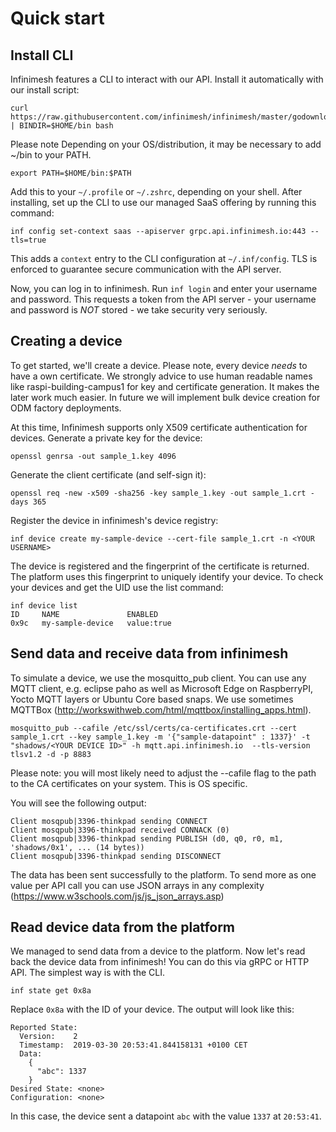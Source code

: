 # Quick start
## Install CLI
Infinimesh features a CLI to interact with our API.
Install it automatically with our install script:
```
curl https://raw.githubusercontent.com/infinimesh/infinimesh/master/godownloader.sh | BINDIR=$HOME/bin bash
```
Please note Depending on your OS/distribution, it may be necessary to add ~/bin to your PATH.
```
export PATH=$HOME/bin:$PATH
```
Add this to your `~/.profile` or `~/.zshrc`, depending on your shell.
After installing, set up the CLI to use our managed SaaS offering by running this command:
```
inf config set-context saas --apiserver grpc.api.infinimesh.io:443 --tls=true
```
This adds a ```context``` entry to the CLI configuration at `~/.inf/config`. TLS is enforced to guarantee secure communication with the API server.

Now, you can log in to infinimesh. Run ```inf login``` and enter your username and password. This requests a token from the API server - your username and password is *NOT* stored - we take security very seriously.

## Creating a device
To get started, we'll create a device. Please note, every device _needs_ to have a own certificate. We strongly advice to use human readable names like raspi-building-campus1 for key and certificate generation. It makes the later work much easier. In future we will implement bulk device creation for ODM factory deployments.
 
At this time, Infinimesh supports only X509 certificate authentication for devices. 
Generate a private key for the device:
```
openssl genrsa -out sample_1.key 4096
```
Generate the client certificate (and self-sign it):
```
openssl req -new -x509 -sha256 -key sample_1.key -out sample_1.crt -days 365
```
Register the device in infinimesh's device registry:
```
inf device create my-sample-device --cert-file sample_1.crt -n <YOUR USERNAME>
```
The device is registered and the fingerprint of the certificate is returned. The platform uses this fingerprint to uniquely identify your device. To check your devices and get the UID use the list command:
```
inf device list
ID     NAME               ENABLED
0x9c   my-sample-device   value:true
```
## Send data and receive data from infinimesh
To simulate a device, we use the mosquitto_pub client. You can use any MQTT client, e.g. eclipse paho as well as Microsoft Edge on RaspberryPI, Yocto MQTT layers or Ubuntu Core based snaps. We use sometimes MQTTBox (http://workswithweb.com/html/mqttbox/installing_apps.html).
```
mosquitto_pub --cafile /etc/ssl/certs/ca-certificates.crt --cert sample_1.crt --key sample_1.key -m '{"sample-datapoint" : 1337}' -t "shadows/<YOUR DEVICE ID>" -h mqtt.api.infinimesh.io  --tls-version tlsv1.2 -d -p 8883
```
Please note: you will most likely need to adjust the --cafile flag to the path to the CA certificates on your system. This is OS specific.

You will see the following output:
```
Client mosqpub|3396-thinkpad sending CONNECT
Client mosqpub|3396-thinkpad received CONNACK (0)
Client mosqpub|3396-thinkpad sending PUBLISH (d0, q0, r0, m1, 'shadows/0x1', ... (14 bytes))
Client mosqpub|3396-thinkpad sending DISCONNECT
```
The data has been sent successfully to the platform. To send more as one value per API call you can use JSON arrays in any complexity (https://www.w3schools.com/js/js_json_arrays.asp)
 
## Read device data from the platform
We managed to send data from a device to the platform. Now let's read back the device data from infinimesh!
You can do this via gRPC or HTTP API. The simplest way is with the CLI.
```
inf state get 0x8a
```
Replace `0x8a` with the ID of your device.
The output will look like this:
```
Reported State:
  Version:    2
  Timestamp:  2019-03-30 20:53:41.844158131 +0100 CET
  Data:
    {
      "abc": 1337
    }
Desired State: <none>
Configuration: <none>
```
In this case, the device sent a datapoint `abc` with the value `1337` at `20:53:41`.
